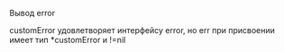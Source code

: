 Вывод error

customError удовлетворяет интерфейсу error, но err при присвоении имеет тип  *customError и !=nil
